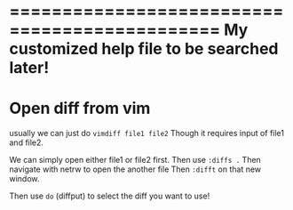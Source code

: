 ==============================================
My customized help file to be searched later!
==============================================

# Open diff from vim

usually we can just do `vimdiff file1 file2`
Though it requires input of file1 and file2.

We can simply open either file1 or file2 first.
Then use `:diffs .`
Then navigate with netrw to open the another file
Then `:difft` on that new window.

Then use `do` (diffput) to select the diff you want to use!
